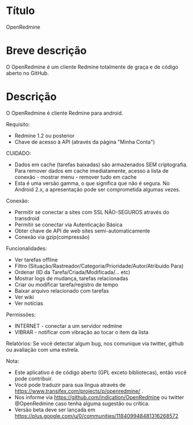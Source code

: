 Título
===========
OpenRedmine

Breve descrição
===========
O OpenRedmine é um cliente Redmine totalmente de graça e de código aberto no GitHub.

Descrição
==========
O OpenRedmine é cliente Redmine para android.

Requisito:
* Redmine 1.2 ou posterior
* Chave de acesso à API (através da página "Minha Conta")

CUIDADO:
* Dados em cache (tarefas baixadas) são armazenados SEM criptografia. Para remover dados em cache imediatamente, acesso a lista de conexão - mostrar menu - remover tudo em cache 
* Esta é uma versão gamma, o que significa que não é segura. No Android 2.x, a apresentação pode ser comprometida algumas vezes.

Conexão:
* Permitir se conectar a sites com SSL NÃO-SEGUROS através do transdroid
* Permitir se conectar via Autenticação Básica
* Obter chave de API de web sites semi-automaticamente
* Conexão via gzip(compressão)

Funcionalidades:
* Ver tarefas offline
* Filtro (Situação/Rastreador/Categoria/Prioridade/Autor/Atribuído Para)
* Ordenar (ID da Tarefa/Criada/Modificada/... etc)
* Mostrar logs de mudança, tarefas relacionadas
* Criar ou modificar tarefa/registro de tempo
* Baixar arquivo relacionado com tarefas
* Ver wiki
* Ver notícias

Permissões:
* INTERNET - conectar a um servidor redmine
* VIBRAR - notificar com vibração ao tocar o item da lista

Relatórios:
Se você detectar algum bug, nos comunique via twitter, github ou avaliação com uma estrela.

Nota:
* Este aplicativo é de código aberto (GPL exceto bibliotecas), então você pode contribuir.
* Você pode traduzir para sua língua através de https://www.transifex.com/projects/p/openredmine/ .
* Nos informe via https://github.com/indication/OpenRedmine ou twitter @OpenRedmine caso tenha alguma sugestão ou crítica.
* Versão beta deve ser lançada em https://plus.google.com/u/0/communities/118409948481316268572